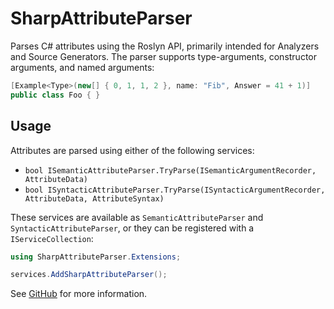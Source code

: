 # SharpAttributeParser

Parses C\# attributes using the Roslyn API, primarily intended for Analyzers and Source Generators. The parser supports type-arguments, constructor arguments, and named arguments:

```csharp
[Example<Type>(new[] { 0, 1, 1, 2 }, name: "Fib", Answer = 41 + 1)]
public class Foo { }
```

## Usage

Attributes are parsed using either of the following services:

* `bool ISemanticAttributeParser.TryParse(ISemanticArgumentRecorder, AttributeData)`
* `bool ISyntacticAttributeParser.TryParse(ISyntacticArgumentRecorder, AttributeData, AttributeSyntax)`

These services are available as `SemanticAttributeParser` and `SyntacticAttributeParser`, or they can be registered with a `IServiceCollection`:

```csharp
using SharpAttributeParser.Extensions;

services.AddSharpAttributeParser();
```

See [GitHub](https://github.com/ErikWe/sharp-attribute-parser) for more information.